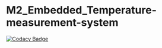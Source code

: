 # M2_Embedded_Temperature-measurement-system

[![Codacy Badge](https://app.codacy.com/project/badge/Grade/52a511fabb494d878f7430798a7782bd)](https://www.codacy.com/gh/prassanna27/M2_Embedded_Temperature-measurement-system/dashboard?utm_source=github.com&amp;utm_medium=referral&amp;utm_content=prassanna27/M2_Embedded_Temperature-measurement-system&amp;utm_campaign=Badge_Grade)
